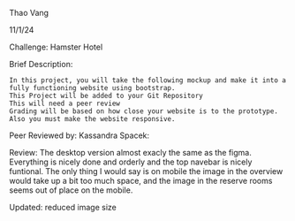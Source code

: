 Thao Vang

11/1/24

Challenge: Hamster Hotel

Brief Description:

    In this project, you will take the following mockup and make it into a fully functioning website using bootstrap.
    This Project will be added to your Git Repository 
    This will need a peer review
    Grading will be based on how close your website is to the prototype.
    Also you must make the website responsive. 

Peer Reviewed by: Kassandra Spacek: 

Review: The desktop version almost exacly the same as the figma. Everything is nicely done and orderly and the top navebar is nicely funtional. The only thing I would say is on mobile the image in the overview would take up a bit too much space, and the image in the reserve rooms seems out of place on the mobile.

Updated: reduced image size
